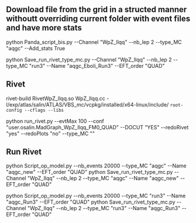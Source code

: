 ## Download file from the grid in a structed manner withoutt overriding current folder with event files and have more stats
python Panda_script_bis.py --Channel "WpZ_llqq" --nb_lep 2 --type_MC "aqgc" --Add_stats True

python Save_run_rivet_type_mc.py --Channel "WpZ_llqq" --nb_lep 2 --type_MC "run3" --Name "aqgc_Eboli_Run3" --EFT_order "QUAD"


## Rivet
rivet-build RivetWpZ_llqq.so WpZ_llqq.cc -I/exp/atlas/salin/ATLAS/VBS_mc/vcpkg/installed/x64-linux/include/ `root-config --cflags --libs` 

python run_rivet.py --evtMax 100 --conf "user.osalin.MadGraph_WpZ_llqq_FM0_QUAD" --DOCUT "YES" --redoRivet "yes" --redoPlots "no" --type_MC ""

## Run Rivet 
python Script_op_model.py --nb_events 20000  --type_MC "aqgc" --Name "aqgc_new" --EFT_order "QUAD"
python Save_run_rivet_type_mc.py --Channel "WpZ_llqq" --nb_lep 2 --type_MC "aqgc" --Name "aqgc_new" --EFT_order "QUAD"

python Script_op_model.py --nb_events 20000  --type_MC "run3" --Name "aqgc_Run3" --EFT_order "QUAD"
python Save_run_rivet_type_mc.py --Channel "WpZ_llqq" --nb_lep 2 --type_MC "run3" --Name "aqgc_Run3" --EFT_order "QUAD"

